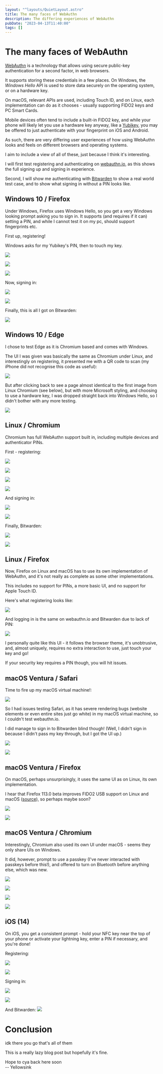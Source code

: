 ```yaml
---
layout: "^layouts/QuietLayout.astro"
title: The many faces of WebAuthn
description: The differing experiences of WebAuthn
pubDate: "2023-04-13T11:40:00"
tags: []
---
```


# The many faces of WebAuthn

[WebAuthn](https://developer.mozilla.org/en-US/docs/Web/API/Web_Authentication_API)
is a technology that allows using secure public-key authentication for a second factor, in web browsers.

It supports storing these credentials in a few places.
On Windows, the *Windows Hello* API is used to store data securely on the operating system, or on a hardware key.

On macOS, relevant APIs are used, including Touch ID,
and on Linux, each implementation can do as it chooses - usually supporting FIDO2
keys and PC Smart Cards.

Mobile devices often tend to include a built-in FIDO2 key, and while your phone will likely let you use a hardware
key anyway, like a [Yubikey](https://www.yubico.com/),
you may be offered to just authenticate with your fingerprint on iOS and Android.

As such, there are very differing user experiences of how using WebAuthn looks and feels on different browsers
and operating systems.

I aim to include a view of all of these, just because I think it's interesting.

I will first test registering and authenticating on [webauthn.io](https://webauthn.io),
as this shows the full signing up and signing in experience.

Second, I will show me authenticating with [Bitwarden](https://bitwarden.com) to show a real world test case,
and to show what signing in without a PIN looks like.

## Windows 10 / Firefox

Under Windows, Firefox uses Windows Hello, so you get a very Windows looking prompt asking you to sign in.
It supports (and requires if it can) setting a PIN,
and while I cannot test it on my pc, should support fingerprints etc.

First up, registering!

Windows asks for my Yubikey's PIN, then to touch my key.

<div class="flex flex-wrap gap-5 children:(max-w-100 w-full)">

  ![](/sink/quiet_webauthn/win_setup.png)

  ![](/sink/quiet_webauthn/win_pin.png)

  ![](/sink/quiet_webauthn/win_touch.png)
</div>

Now, signing in:
<div class="flex flex-wrap gap-5 children:(max-w-100 w-full)">

  ![](/sink/quiet_webauthn/win_pin_signin.png)

  ![](/sink/quiet_webauthn/win_touch_signin.png)
</div>

Finally, this is all I got on Bitwarden:

<img src="/sink/quiet_webauthn/win_signin.png" class="max-w-100 w-full" />

## Windows 10 / Edge

I chose to test Edge as it is Chromium based and comes with Windows.

The UI I was given was basically the same as Chromium under Linux, and interestingly on registering,
it presented me with a QR code to scan (my iPhone did not recognise this code as useful):

<img src="/sink/quiet_webauthn/edge_1.png" class="max-w-100 w-full" />

But after clicking back to see a page almost identical to the first image from Linux Chromium (see below),
but with more Microsoft styling, and choosing to use a hardware key,
I was dropped straight back into Windows Hello, so I didn't bother with any more testing.

<img src="/sink/quiet_webauthn/edge_2.png" class="max-w-100 w-full" />

## Linux / Chromium

Chromium has full WebAuthn support built in, including multiple devices and authenticator PINs.

First - registering:

<div class="flex flex-wrap gap-5 children:(max-w-100 w-full)">

  ![](/sink/quiet_webauthn/chr_register_1.png)

  ![](/sink/quiet_webauthn/chr_register_2.png)

  ![](/sink/quiet_webauthn/chr_register_3.png)

  ![](/sink/quiet_webauthn/chr_register_4.png)
</div>

And signing in:
<div class="flex flex-wrap gap-5 children:(max-w-100 w-full)">

  ![](/sink/quiet_webauthn/chr_signin_1.png)

  ![](/sink/quiet_webauthn/chr_signin_2.png)
</div>

Finally, Bitwarden:

<div class="flex flex-wrap gap-5 children:(max-w-100 w-full)">

  ![](/sink/quiet_webauthn/chr_signin_bw_1.png)

  ![](/sink/quiet_webauthn/chr_signin_bw_2.png)
</div>

## Linux / Firefox

Now, Firefox on Linux and macOS has to use its own implementation of WebAuthn, and it's not really as complete as
some other implementations.

This includes no support for PINs, a more basic UI, and no support for Apple Touch ID.

Here's what registering looks like:

<img src="/sink/quiet_webauthn/ff_register.png" class="max-w-100 w-full" />

And logging in is the same on webauthn.io and Bitwarden due to lack of PIN:

<img src="/sink/quiet_webauthn/ff_signin.png" class="max-w-100 w-full" />

I personally quite like this UI - it follows the browser theme, it's unobtrusive, and, almost uniquely,
requires no extra interaction to use, just touch your key and go!

If your security key requires a PIN though, you will hit issues.

## macOS Ventura / Safari

Time to fire up my macOS virtual machine!:

<img src="/sink/quiet_webauthn/problem.png" class="max-w-100 w-full" />

So I had issues testing Safari, as it has severe rendering bugs (website elements or even entire sites just go white)
in my macOS virtual machine,
so I couldn't test webauthn.io.

I did manage to sign in to Bitwarden blind though!
(Well, I didn't sign in because I didn't pass my key through, but I got the UI up.)

<div class="flex flex-wrap gap-5 children:(max-w-100 w-full)">

  ![](/sink/quiet_webauthn/safari_1.png)

  ![](/sink/quiet_webauthn/safari_2.png)
</div>

## macOS Ventura / Firefox

On macOS, perhaps unsurprisingly, it uses the same UI as on Linux, its own implementation.

I hear that Firefox 113.0 beta improves FIDO2 USB support on Linux and macOS
([source](https://www.phoronix.com/news/Firefox-113-Beta)), so perhaps maybe soon?

<div class="flex flex-wrap gap-5 children:(max-w-100 w-full)">

  ![](/sink/quiet_webauthn/mac_ff_register.png)

  ![](/sink/quiet_webauthn/mac_ff_signin.png)
</div>

## macOS Ventura / Chromium

Interestingly, Chromium also used its own UI under macOS - seems they only share UIs on Windows.

It did, however, prompt to use a passkey (I've never interacted with passkeys before this!),
and offered to turn on Bluetooth before anything else, which was new.

<div class="flex flex-wrap gap-5 children:(max-w-100 w-full)">

  ![](/sink/quiet_webauthn/mac_chrome_passkey_prompt.png)

  ![](/sink/quiet_webauthn/mac_chrome_2_bluetooth.png)

  ![](/sink/quiet_webauthn/mac_chrome_3.png)

  ![](/sink/quiet_webauthn/mac_chrome_4_signin.png)
</div>

## iOS (14)

On iOS, you get a consistent prompt - hold your NFC key near the top of your phone or activate your lightning key,
enter a PIN if necessary, and you're done!

Registering:

<div class="flex flex-wrap gap-5 children:(max-w-100 w-full)">

  ![](/sink/quiet_webauthn/ios_register_1.jpg)

  ![](/sink/quiet_webauthn/ios_register_2.jpg)
</div>

Signing in:
<div class="flex flex-wrap gap-5 children:(max-w-100 w-full)">

  ![](/sink/quiet_webauthn/ios_signin_1.jpg)

  ![](/sink/quiet_webauthn/ios_signin_2.jpg)
</div>

And Bitwarden:
<img src="/sink/quiet_webauthn/ios_signin_bw.jpg" class="max-w-100 w-full" />

# Conclusion
idk there you go that's all of them

This is a really lazy blog post but hopefully it's fine.

Hope to cya back here soon <br/>
-- Yellowsink
